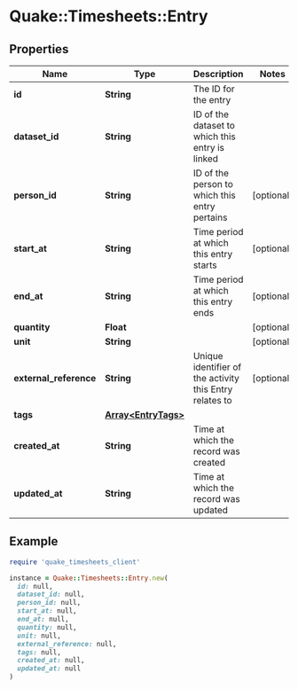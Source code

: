 # Quake::Timesheets::Entry

## Properties

| Name | Type | Description | Notes |
| ---- | ---- | ----------- | ----- |
| **id** | **String** | The ID for the entry |  |
| **dataset_id** | **String** | ID of the dataset to which this entry is linked |  |
| **person_id** | **String** | ID of the person to which this entry pertains | [optional] |
| **start_at** | **String** | Time period at which this entry starts | [optional] |
| **end_at** | **String** | Time period at which this entry ends | [optional] |
| **quantity** | **Float** |  | [optional] |
| **unit** | **String** |  | [optional] |
| **external_reference** | **String** | Unique identifier of the activity this Entry relates to | [optional] |
| **tags** | [**Array&lt;EntryTags&gt;**](EntryTags.md) |  |  |
| **created_at** | **String** | Time at which the record was created |  |
| **updated_at** | **String** | Time at which the record was updated |  |

## Example

```ruby
require 'quake_timesheets_client'

instance = Quake::Timesheets::Entry.new(
  id: null,
  dataset_id: null,
  person_id: null,
  start_at: null,
  end_at: null,
  quantity: null,
  unit: null,
  external_reference: null,
  tags: null,
  created_at: null,
  updated_at: null
)
```

